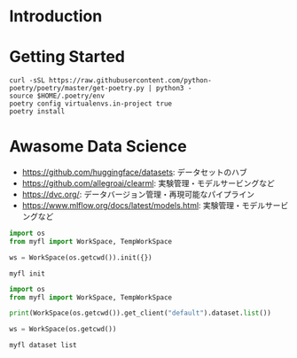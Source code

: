 # Introduction


# Getting Started

```
curl -sSL https://raw.githubusercontent.com/python-poetry/poetry/master/get-poetry.py | python3 -
source $HOME/.poetry/env
poetry config virtualenvs.in-project true
poetry install
```

# Awasome Data Science

- https://github.com/huggingface/datasets: データセットのハブ
- https://github.com/allegroai/clearml: 実験管理・モデルサービングなど
- https://dvc.org/: データバージョン管理・再現可能なパイプライン
- https://www.mlflow.org/docs/latest/models.html: 実験管理・モデルサービングなど


``` python
import os
from myfl import WorkSpace, TempWorkSpace

ws = WorkSpace(os.getcwd()).init({})
```

``` shell
myfl init
```


``` python
import os
from myfl import WorkSpace, TempWorkSpace

print(WorkSpace(os.getcwd()).get_client("default").dataset.list())

ws = WorkSpace(os.getcwd())
```

``` shell
myfl dataset list
```